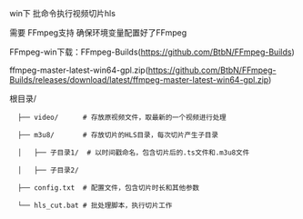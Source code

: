 win下 批命令执行视频切片hls

需要 FFmpeg支持 确保环境变量配置好了FFmpeg

FFmpeg-win下载：FFmpeg-Builds(https://github.com/BtbN/FFmpeg-Builds)

ffmpeg-master-latest-win64-gpl.zip(https://github.com/BtbN/FFmpeg-Builds/releases/download/latest/ffmpeg-master-latest-win64-gpl.zip)

根目录/

      ├── video/      # 存放原视频文件，取最新的一个视频进行处理
      
      ├── m3u8/       # 存放切片的HLS目录，每次切片产生子目录
      
      │   ├── 子目录1/  # 以时间戳命名，包含切片后的.ts文件和.m3u8文件
      
      │   ├── 子目录2/
      
      ├── config.txt  # 配置文件，包含切片时长和其他参数
      
      └── hls_cut.bat # 批处理脚本，执行切片工作

